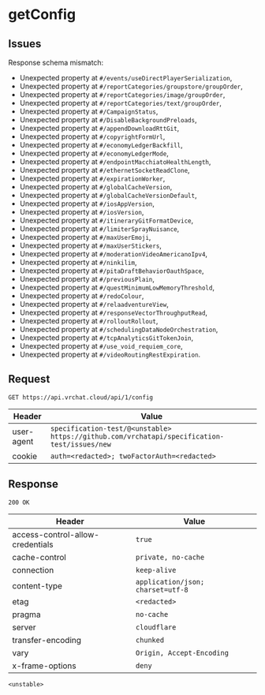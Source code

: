 # getConfig

## Issues
Response schema mismatch:
* Unexpected property at ``#/events/useDirectPlayerSerialization``,
* Unexpected property at ``#/reportCategories/groupstore/groupOrder``,
* Unexpected property at ``#/reportCategories/image/groupOrder``,
* Unexpected property at ``#/reportCategories/text/groupOrder``,
* Unexpected property at ``#/CampaignStatus``,
* Unexpected property at ``#/DisableBackgroundPreloads``,
* Unexpected property at ``#/appendDownloadRttGit``,
* Unexpected property at ``#/copyrightFormUrl``,
* Unexpected property at ``#/economyLedgerBackfill``,
* Unexpected property at ``#/economyLedgerMode``,
* Unexpected property at ``#/endpointMacchiatoHealthLength``,
* Unexpected property at ``#/ethernetSocketReadClone``,
* Unexpected property at ``#/expirationWorker``,
* Unexpected property at ``#/globalCacheVersion``,
* Unexpected property at ``#/globalCacheVersionDefault``,
* Unexpected property at ``#/iosAppVersion``,
* Unexpected property at ``#/iosVersion``,
* Unexpected property at ``#/itineraryGitFormatDevice``,
* Unexpected property at ``#/limiterSprayNuisance``,
* Unexpected property at ``#/maxUserEmoji``,
* Unexpected property at ``#/maxUserStickers``,
* Unexpected property at ``#/moderationVideoAmericanoIpv4``,
* Unexpected property at ``#/ninkilim``,
* Unexpected property at ``#/pitaDraftBehaviorOauthSpace``,
* Unexpected property at ``#/previousPlain``,
* Unexpected property at ``#/questMinimumLowMemoryThreshold``,
* Unexpected property at ``#/redoColour``,
* Unexpected property at ``#/relaadventureView``,
* Unexpected property at ``#/responseVectorThroughputRead``,
* Unexpected property at ``#/rolloutRollout``,
* Unexpected property at ``#/schedulingDataNodeOrchestration``,
* Unexpected property at ``#/tcpAnalyticsGitTokenJoin``,
* Unexpected property at ``#/use_void_requiem_core``,
* Unexpected property at ``#/videoRoutingRestExpiration``.
## Request
`GET https://api.vrchat.cloud/api/1/config`

| Header | Value |
| ------ | ----- |
| user-agent | `specification-test/@<unstable> https://github.com/vrchatapi/specification-test/issues/new` |
| cookie | `auth=<redacted>; twoFactorAuth=<redacted>` |


## Response
`200 OK`

| Header | Value |
| ------ | ----- |
| access-control-allow-credentials | `true` |
| cache-control | `private, no-cache` |
| connection | `keep-alive` |
| content-type | `application/json; charset=utf-8` |
| etag | `<redacted>` |
| pragma | `no-cache` |
| server | `cloudflare` |
| transfer-encoding | `chunked` |
| vary | `Origin, Accept-Encoding` |
| x-frame-options | `deny` |

```jsonc
<unstable>
```
